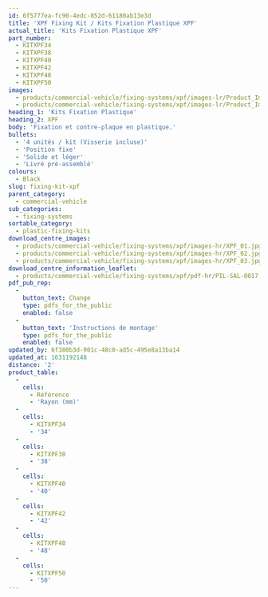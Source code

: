 ```yaml
---
id: 6f5777ea-fc90-4edc-852d-61180ab13e3d
title: 'XPF Fixing Kit / Kits Fixation Plastique XPF'
actual_title: 'Kits Fixation Plastique XPF'
part_number:
  - KITXPF34
  - KITXPF38
  - KITXPF40
  - KITXPF42
  - KITXPF48
  - KITXPF50
images:
  - products/commercial-vehicle/fixing-systems/xpf/images-lr/Product_Image_776x776_(518x518_focus_area)-XPF_01.jpg
  - products/commercial-vehicle/fixing-systems/xpf/images-lr/Product_Image_776x776_(518x518_focus_area)-XPF_02.jpg
heading_1: 'Kits Fixation Plastique'
heading_2: XPF
body: 'Fixation et contre-plaque en plastique.'
bullets:
  - '4 unités / kit (Visserie incluse)'
  - 'Position fixe'
  - 'Solide et léger'
  - 'Livré pré-assemblé'
colours:
  - Black
slug: fixing-kit-xpf
parent_category:
  - commercial-vehicle
sub_categories:
  - fixing-systems
sortable_category:
  - plastic-fixing-kits
download_centre_images:
  - products/commercial-vehicle/fixing-systems/xpf/images-hr/XPF_01.jpg
  - products/commercial-vehicle/fixing-systems/xpf/images-hr/XPF_02.jpg
  - products/commercial-vehicle/fixing-systems/xpf/images-hr/XPF_03.jpg
download_centre_information_leaflet:
  - products/commercial-vehicle/fixing-systems/xpf/pdf-hr/PIL-SAL-0017.pdf
pdf_pub_rep:
  -
    button_text: Change
    type: pdfs_for_the_public
    enabled: false
  -
    button_text: 'Instructions de montage'
    type: pdfs_for_the_public
    enabled: false
updated_by: 6f380b3d-901c-48c0-ad5c-495e8a13ba14
updated_at: 1631192148
distance: '2'
product_table:
  -
    cells:
      - Référence
      - 'Rayon (mm)'
  -
    cells:
      - KITXPF34
      - '34'
  -
    cells:
      - KITXPF38
      - '38'
  -
    cells:
      - KITXPF40
      - '40'
  -
    cells:
      - KITXPF42
      - '42'
  -
    cells:
      - KITXPF48
      - '48'
  -
    cells:
      - KITXPF50
      - '50'
---
```

